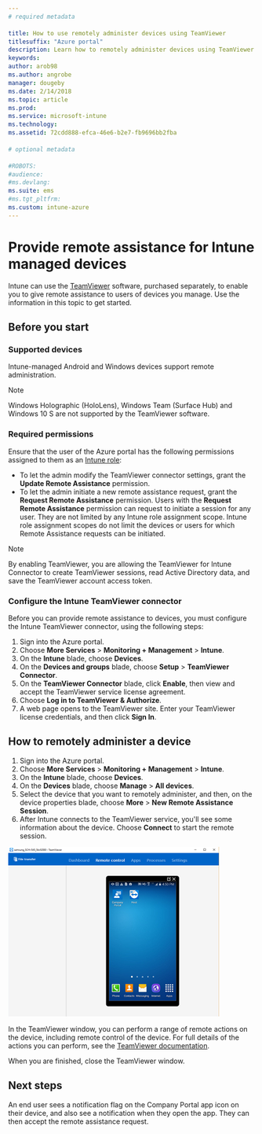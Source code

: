 ```yaml
---
# required metadata

title: How to use remotely administer devices using TeamViewer
titlesuffix: "Azure portal"
description: Learn how to remotely administer devices using TeamViewer.
keywords:
author: arob98
ms.author: angrobe
manager: dougeby
ms.date: 2/14/2018
ms.topic: article
ms.prod:
ms.service: microsoft-intune
ms.technology:
ms.assetid: 72cdd888-efca-46e6-b2e7-fb9696bb2fba

# optional metadata

#ROBOTS:
#audience:
#ms.devlang:
ms.suite: ems
#ms.tgt_pltfrm:
ms.custom: intune-azure
---
```


# Provide remote assistance for Intune managed devices

Intune can use the [TeamViewer](https://www.teamviewer.com) software, purchased separately, to enable you to give remote assistance to users of devices you manage. Use the information in this topic to get started.

## Before you start

### Supported devices

Intune-managed Android and Windows devices support remote administration.

>[!NOTE]
>Windows Holographic (HoloLens), Windows Team (Surface Hub) and Windows 10 S are not supported by the TeamViewer software.



### Required permissions

Ensure that the user of the Azure portal has the following permissions assigned to them as an [Intune role](https://docs.microsoft.com/intune-azure/access-control/role-based-access-control):
- To let the admin modify the TeamViewer connector settings, grant the **Update Remote Assistance** permission.
- To let the admin initiate a new remote assistance request, grant the **Request Remote Assistance** permission. Users with the **Request Remote Assistance** permission can request to initiate a session for any user. They are not limited by any Intune role assignment scope. Intune role assignment scopes do not limit the devices or users for which Remote Assistance requests can be initiated.

>[!NOTE]
>By enabling TeamViewer, you are allowing the TeamViewer for Intune Connector to create TeamViewer sessions, read Active Directory data, and save the TeamViewer account access token.

### Configure the Intune TeamViewer connector

Before you can provide remote assistance to devices, you must configure the Intune TeamViewer connector, using the following steps:


1. Sign into the Azure portal.
2. Choose **More Services** > **Monitoring + Management** > **Intune**.
3. On the **Intune** blade, choose **Devices**.
4. On the **Devices and groups** blade, choose **Setup** > **TeamViewer Connector**.
5. On the **TeamViewer Connector** blade, click **Enable**, then view and accept the TeamViewer service license agreement.
6. Choose **Log in to TeamViewer & Authorize**.
7. A web page opens to the TeamViewer site. Enter your TeamViewer license credentials, and then click **Sign In**.


## How to remotely administer a device

1. Sign into the Azure portal.
2. Choose **More Services** > **Monitoring + Management** > **Intune**.
3. On the **Intune** blade, choose **Devices**.
4. On the **Devices** blade, choose **Manage** > **All devices**.
5. Select the device that you want to remotely administer, and then, on the device properties blade, choose **More** > **New Remote Assistance Session**.
6. After Intune connects to the TeamViewer service, you'll see some information about the device. Choose **Connect** to start the remote session.

![Android TeamViewer example](./media/android-teamviewer.png)

In the TeamViewer window, you can perform a range of remote actions on the device, including remote control of the device. For full details of the actions you can perform, see the [TeamViewer documentation](https://www.teamviewer.com/support/documents/).

When you are finished, close the TeamViewer window.

## Next steps

An end user sees a notification flag on the Company Portal app icon on their device, and also see a notification when they open the app. They can then accept the remote assistance request.

